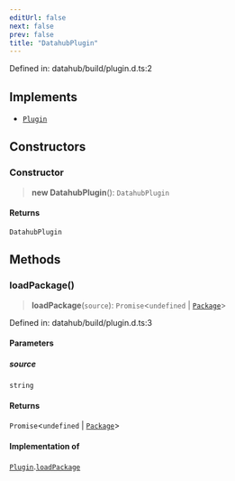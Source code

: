 ```yaml
---
editUrl: false
next: false
prev: false
title: "DatahubPlugin"
---
```


Defined in: datahub/build/plugin.d.ts:2

## Implements

- [`Plugin`](/reference/dpkit/plugin/)

## Constructors

### Constructor

> **new DatahubPlugin**(): `DatahubPlugin`

#### Returns

`DatahubPlugin`

## Methods

### loadPackage()

> **loadPackage**(`source`): `Promise`\<`undefined` \| [`Package`](/reference/dpkit/package/)\>

Defined in: datahub/build/plugin.d.ts:3

#### Parameters

##### source

`string`

#### Returns

`Promise`\<`undefined` \| [`Package`](/reference/dpkit/package/)\>

#### Implementation of

[`Plugin`](/reference/dpkit/plugin/).[`loadPackage`](/reference/dpkit/plugin/#loadpackage)

